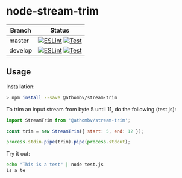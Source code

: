 # node-stream-trim

Branch | Status
--- | ---
master | [![ESLint](https://github.com/athombv/node-stream-trim/workflows/Lint/badge.svg?branch=master)](https://github.com/athombv/node-stream-trim/actions?query=workflow%3ALint) [![Test](https://github.com/athombv/node-stream-trim/workflows/Test/badge.svg?branch=master)](https://github.com/athombv/node-stream-trim/actions?query=workflow%3ATest)
develop | [![ESLint](https://github.com/athombv/node-stream-trim/workflows/Lint/badge.svg?branch=develop)](https://github.com/athombv/node-stream-trim/actions?query=workflow%3ALint) [![Test](https://github.com/athombv/node-stream-trim/workflows/Test/badge.svg?branch=develop)](https://github.com/athombv/node-stream-trim/actions?query=workflow%3ATest)

## Usage

Installation:
```bash
> npm install --save @athombv/stream-trim
```

To trim an input stream from byte 5 until 11, do the following (test.js):

```javascript
import StreamTrim from '@athombv/stream-trim';

const trim = new StreamTrim({ start: 5, end: 12 });

process.stdin.pipe(trim).pipe(process.stdout);
```

Try it out:
```bash
echo "This is a test" | node test.js
is a te
```